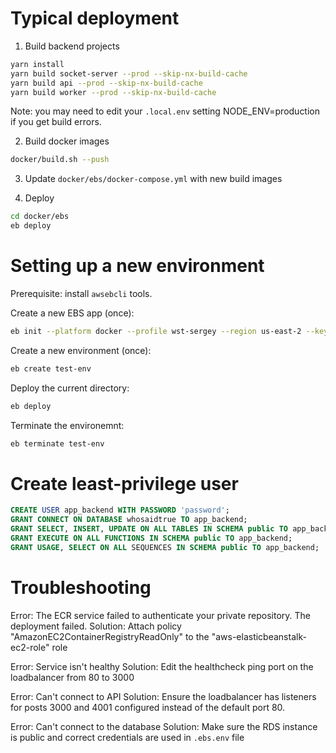 # Typical deployment

1. Build backend projects

```bash
yarn install
yarn build socket-server --prod --skip-nx-build-cache
yarn build api --prod --skip-nx-build-cache
yarn build worker --prod --skip-nx-build-cache
```

Note: you may need to edit your `.local.env` setting NODE_ENV=production if you get build errors.

2. Build docker images

```bash
docker/build.sh --push
```

3. Update `docker/ebs/docker-compose.yml` with new build images

4. Deploy

```bash
cd docker/ebs
eb deploy
```

# Setting up a new environment

Prerequisite: install `awsebcli` tools.

Create a new EBS app (once):
```bash
eb init --platform docker --profile wst-sergey --region us-east-2 --key key-sergey whosaidtrue-backend
```

Create a new environment (once):
```bash
eb create test-env
```

Deploy the current directory:
```bash
eb deploy
```

Terminate the environemnt:
```bash
eb terminate test-env
```


# Create least-privilege user

```sql
CREATE USER app_backend WITH PASSWORD 'password';
GRANT CONNECT ON DATABASE whosaidtrue TO app_backend;
GRANT SELECT, INSERT, UPDATE ON ALL TABLES IN SCHEMA public TO app_backend;
GRANT EXECUTE ON ALL FUNCTIONS IN SCHEMA public TO app_backend;
GRANT USAGE, SELECT ON ALL SEQUENCES IN SCHEMA public TO app_backend;
```

# Troubleshooting

Error: The ECR service failed to authenticate your private repository. The deployment failed.
Solution: Attach policy "AmazonEC2ContainerRegistryReadOnly" to the "aws-elasticbeanstalk-ec2-role" role

Error: Service isn't healthy
Solution: Edit the healthcheck ping port on the loadbalancer from 80 to 3000

Error: Can't connect to API
Solution: Ensure the loadbalancer has listeners for posts 3000 and 4001 configured instead of the default port 80.

Error: Can't connect to the database
Solution: Make sure the RDS instance is public and correct credentials are used in `.ebs.env` file